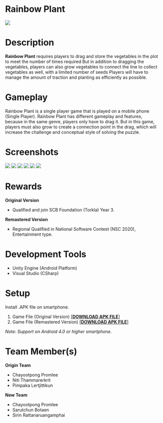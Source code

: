 # Rainbow Plant
![](https://i.imgur.com/aLxEz7Q.jpg)
# Description
**Rainbow Plant** requires players to drag and store the vegetables in the plot to meet the number of times required But in addition to dragging the vegetables, players can also grow vegetables to connect the line to collect vegetables as well, with a limited number of seeds Players will have to manage the amount of traction and planting as efficiently as possible.

# Gameplay
Rainbow Plant is a single player game that is played on a mobile phone (Single Player). Rainbow Plant has different gameplay and features, because in the same genre, players only have to drag it. But in this game, players must also grow to create a connection point in the drag, which will increase the challenge and conceptual style of solving the puzzle.

# Screenshots
![](https://i.imgur.com/ciexlCp.jpg)
![](https://i.imgur.com/4eOD6sJ.jpg)
![](https://i.imgur.com/gd6gDIA.jpg)
![](https://i.imgur.com/awkSfwn.jpg)
![](https://i.imgur.com/EE9vthJ.jpg)
![](https://i.imgur.com/8Ys90mJ.jpg)
# Rewards
**Original Version**
- Qualified and join SCB Foundation (Torkla) Year 3.

**Remastered Version**
- Regional Qualified in National Software Contest (NSC 2020), Entertainment type.
# Development Tools
- Unity Engine (Android Platform)
- Visual Studio (CSharp)
# Setup
Install .APK file on smartphone.

1. Game File (Original Version) <a href="https://1drv.ms/u/s!Ai9z8mPSceQOoSYOx8XMIIrE8qfV?e=JMqnGl">[**DOWNLOAD APK FILE**]</a> 
2. Game File (Remastered Version) <a href="https://1drv.ms/u/s!Ai9z8mPSceQOkHm_QP6ybDtiPmZ0?e=NPVIfh">[**DOWNLOAD APK FILE**]</a> 

*Note: Support on Android 4.0 or higher smartphone.*
# Team Member(s)
**Origin Team**
- Chayootpong Promlee
- Niti Thammarerkrit
- Pimpaka Lertjittikun

**New Team**
- Chayootpong Promlee
- Sarutchun Botaen
- Sirin Rattanaruangamphai
